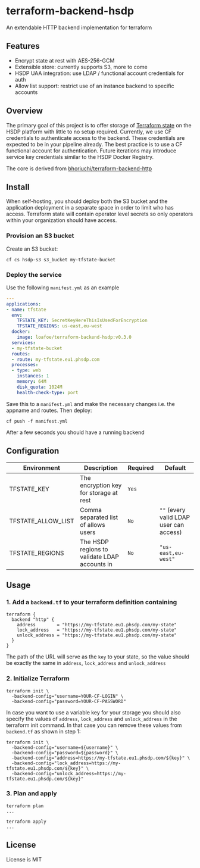 # terraform-backend-hsdp
An extendable HTTP backend implementation for terraform

## Features

* Encrypt state at rest with AES-256-GCM
* Extensible store: currently supports S3, more to come
* HSDP UAA integration: use LDAP / functional account credentials for auth
* Allow list support: restrict use of an instance backend to specific accounts

## Overview

The primary goal of this project is to offer storage of [Terraform state](https://www.terraform.io/docs/state/index.html) on the HSDP platform with little to no setup required. 
Currently, we use CF credentials to authenticate access to the backend. 
These credentials are expected to be in your pipeline already. 
The best practice is to use a CF functional account for authentication.
Future iterations may introduce service key credentials similar to the HSDP Docker Registry.

The core is derived from [bhoriuchi/terraform-backend-http](https://github.com/bhoriuchi/terraform-backend-http)

## Install
When self-hosting, you should deploy both the S3 bucket and the application deployment
in a separate space in order to limit who has access. Terraform state will contain operator
level secrets so only operators within your organization should have access.

### Provision an S3 bucket
Create an S3 bucket:
```shell
cf cs hsdp-s3 s3_bucket my-tfstate-bucket
```

### Deploy the service

Use the following `manifest.yml` as an example

```yaml
---
applications:
- name: tfstate
  env:
    TFSTATE_KEY: SecretKeyHereThisIsUsedForEncryption
    TFSTATE_REGIONS: us-east,eu-west
  docker:
    image: loafoe/terraform-backend-hsdp:v0.3.0
  services:
  - my-tfstate-bucket
  routes:
  - route: my-tfstate.eu1.phsdp.com
  processes:
  - type: web
    instances: 1
    memory: 64M
    disk_quota: 1024M
    health-check-type: port
```

Save this to a `manifest.yml` and make the necessary changes i.e. the appname and routes. Then deploy:

```shell
cf push -f manifest.yml
```
After a few seconds you should have a running backend

## Configuration

| Environment | Description | Required | Default |
|-------------|-------------|----------|---------|
| TFSTATE\_KEY | The encryption key for storage at rest | `Yes` | |
| TFSTATE\_ALLOW\_LIST | Comma separated list of allows users | `No` |`""` (every valid LDAP user can access) |
| TFSTATE\_REGIONS | The HSDP regions to validate LDAP accounts in | `No` | `"us-east,eu-west"` |  

## Usage

### 1. Add a `backend.tf` to your terraform definition containing

```hcl
terraform {
  backend "http" {
    address        = "https://my-tfstate.eu1.phsdp.com/my-state"
    lock_address   = "https://my-tfstate.eu1.phsdp.com/my-state"
    unlock_address = "https://my-tfstate.eu1.phsdp.com/my-state"
  }
}
```

The path of the URL will serve as the `key` to your state, so the value should be exactly the same in `address`, `lock_address` and `unlock_address`

### 2. Initialize Terraform

```shell
terraform init \
  -backend-config="username=YOUR-CF-LOGIN" \
  -backend-config="password=YOUR-CF-PASSWORD"
```

In case you want to use a variable key for your storage you should also specify the values of `address`, `lock_address` and `unlock_address` in the terraform init command. In that
case you can remove these values from `backend.tf` as shown in step 1:

```shell
terraform init \
  -backend-config="username=${username}" \
  -backend-config="password=${password}" \
  -backend-config="address=https://my-tfstate.eu1.phsdp.com/${key}" \
  -backend-config="lock_address=https://my-tfstate.eu1.phsdp.com/${key}" \
  -backend-config="unlock_address=https://my-tfstate.eu1.phsdp.com/${key}"

```

### 3. Plan and apply

```shell
terraform plan
...

terraform apply
...
```

## License
License is MIT
